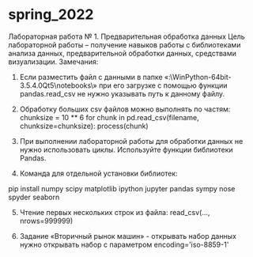 # spring_2022

Лабораторная работа № 1. Предварительная обработка данных
	Цель лабораторной работы – получение навыков работы с библиотеками анализа данных, предварительной обработки данных, средствами визуализации.
Замечания:
1. Если разместить файл с данными в папке «:\WinPython-64bit-3.5.4.0Qt5\notebooks\» при его загрузке с помощью функции pandas.read_csv не нужно указывать путь к данному файлу. 
2. Обработку больших csv файлов можно выполнять по частям:
chunksize = 10 ** 6
for chunk in pd.read_csv(filename, chunksize=chunksize):
    process(chunk)

3. При выполнении лабораторной работы для обработки данных не нужно использовать циклы. Используйте функции библиотеки Pandas.

4. Команда для отдельной установки библиотек:

pip install numpy scipy matplotlib ipython jupyter pandas sympy nose spyder seaborn

5. Чтение первых нескольких строк из файла:
read_csv(..., nrows=999999)

6. Задание «Вторичный рынок машин» - открывать набор данных нужно открывать набор с параметром encoding='iso-8859-1'
